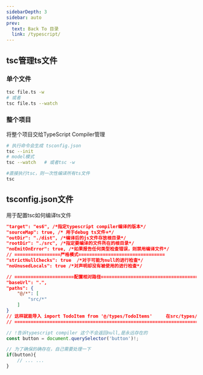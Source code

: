 ```yaml
---
sidebarDepth: 3
sidebar: auto
prev:
  text: Back To 目录
  link: /typescript/
---
```




## tsc管理ts文件

### 单个文件

```sh
tsc file.ts -w
# 或者
tsc file.ts --watch
```



### 整个项目

将整个项目交给TypeScript Compiler管理

```sh
# 执行命令会生成 tsconfig.json
tsc --init
# model模式
tsc --watch   # 或者tsc -w

#直接执行tsc，则一次性编译所有ts文件
tsc
```



## tsconfig.json文件

用于配置tsc如何编译ts文件

```json
"target": "es6", /*指定typescript compiler编译的版本*/
"sourceMap": true, /* 用于debug ts文件⭐*/
"outDir": "./dist", /*编译后的js文件存放根目录*/
"rootDir": "./src", /*指定要编译的文件所在的根目录*/
"noEmitOnError": true, /*如果报告任何类型检查错误，则禁用编译文件*/
// =================严格模式================================
"strictNullChecks": true  /*对于可能为null的进行检查*/
"noUnusedLocals": true /*对声明却没有被使用的进行检查*/

// ======================配置相对路径=====================================
"baseUrl": ".",
"paths": {
    "@/*": [
        "src/*"
    ]
}
// 这样就能导入 import TodoItem from '@/types/TodoItems'     在src/types/TodoItems.ts
// ==========================================================================
```



```typescript {2}
// !告诉typescript compiler 这个不会返回null,是永远存在的
const button = document.querySelector('button')!;

// 为了确保的确存在，自己需要处理一下
if(button){
    // ... ...
}
```

